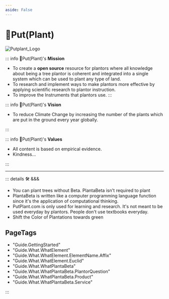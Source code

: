 ```yaml
---
aside: False
---
```


# 🔷<beta>Put(<ekos>Plant</ekos>)</beta>

![Putplant_Logo](/Putplant_Logo.png)
<!-- 
## 🔷<beta>Put(<ekos>Tree</ekos>)</beta>, 🔷<beta>Put(<ekos>Shrub</ekos>)</beta>, 🔷<beta>Put(<ekos>Flower</ekos>)</beta>, 🔷<beta>Put(<ekos>Moss</ekos>)</beta>, 🔷<beta>Put(<ekos>Bulb</ekos>)</beta>, 🔷<beta>Put(<ekos>Root</ekos>)</beta>, 🔷<beta>Put(<ekos>Meadow</ekos>)</beta> -->

<!-- ::: details What does 🔷<beta>Put(<ekos>Plant</ekos>)</beta>

## Etymology of 🔷<beta>Put(<ekos>Plant</ekos>)</beta>

### Colors

- <beta>Blue</beta> for 🔷<beta>Beta</beta>
- <ekos>Green</ekos> for 🟩<ekos>Eko</ekos>

### Brackets <beta>()</beta>

Also known as Parenthesis

Value

Computer Science

Function

Method

### <beta>Put</beta>

Verb

- "<beta>put</beta> in the ground"
- "<beta>put</beta> in place"
- in<beta>put</beta>
- out<beta>put</beta>
- <beta>put</beta>ative
- "<beta>put</beta> forth as an idea"
- Shot <beta>Put</beta>
- "<beta>put</beta> to sleep"
- "<beta>put</beta> to rest"
- "<beta>put</beta> a plan together"
- "<beta>put</beta> down"
- "<beta>put</beta> in your thoughts"
- "<beta>put</beta> out of place"
- "<beta>put</beta> it over there"
- "<beta>put</beta> your hands up"
- "<beta>put</beta> it on that"
- "<beta>put</beta> it out of your mind"
- "<beta>put</beta> your sights on ..."
- "<beta>Put</beta> it back!"
- "<beta>put</beta> off course"

### <ekos>Plant</ekos>

Noun

- "This organism belongs to the <ekos>Plantae</ekos> kingdom"
- <ekos>Phyto</ekos>biology
- Cosmetic Im<ekos>plant</ekos>
- House <ekos>Plant</ekos>
- Potted <ekos>Plant</ekos>
- "newly planted <ekos>plant</ekos>"
- ""

::: -->

::: info 🔷<beta>Put(<ekos>Plant</ekos>)</beta>'s **Mission**

- To create a **open source** resource for plantors where all knowledge about being a tree plantor is coherent and integrated into a single system which can be used to plant any type of land.
- To research and implement ways to make plantors more effective by applying scientific research to plantor instruction.
- To improve the Instruments that plantors use.
:::

::: info 🔷<beta>Put(<ekos>Plant</ekos>)</beta>'s **Vision**

- To reduce Climate Change by increasing the number of the plants which are put in the ground every year globally.

:::

::: info 🔷<beta>Put(<ekos>Plant</ekos>)</beta>'s **Values**

- All content is based on empirical evidence.
- Kindness...

:::

<!-- ::: tip 💡 New to Planting?
Find out [how trees are planted](/guide/What/WhatTreePlanting) in Canada
::: -->

<!-- ## Why use 🔷<beta>Put(<ekos>Plant</ekos>)</beta>?

### A Flexible System

Flexibility gives systems resilience, they are able to return quickly to a previous good condition after problems.

### A Progressive System

🔷<beta>Put(<ekos>Plant</ekos>)</beta> is a "progressive" system, meaning that Planbeta grows with your planting experience. If you're a Novice Plantor, then 🔷<beta>Put(<ekos>Plant</ekos>)</beta>'s library of reference material, guides, tests and video tutorials (🛠 coming soon!) will help you to learn how to be a plantor without becoming overwhelmed in your first week on the job.

If you're an Experienced Plantor, then 🔷<beta>Put(<ekos>Plant</ekos>)</beta> gives you the resources to find and Cover your knowledge gaps, so that you can unlock your full planting potential.

### A Community System

🔷<beta>Put(<ekos>Plant</ekos>)</beta> combines the best practices of the Planting Industry to offer the most robust and plantor friendly plantor system available. In addition, dozens of talented plantors from across Canada have [contributed to the system](/dev/Contribute). Who knows, maybe you'll even become a 🔷<beta>Put(<ekos>Plant</ekos>)</beta> contributor.

#### What is an Open Source project? -->

---

<!-- =================================================== -->
<!-- =================================================== -->
<!-- =================================================== -->
<!-- =================================================== -->
<!-- =================================================== -->
::: details 🛠 <dev>&&&</dev>

- You can plant trees without Beta. PlantaBeta isn't required to plant
- PlantaBeta is written like a computer programming language function since it's the application of computational thinking.
- PutPlant.com is only used for learning and research. It's not meant to be used everyday by plantors. People don't use textbooks everyday.
- Shift the Color of Plantations towards green

<h2>PageTags</h2>

- "Guide.GettingStarted"
- "Guide.What.WhatElement"
- "Guide.What.WhatElement.ElementName.Affix"
- "Guide.What.WhatElement.Euclid"
- "Guide.What.WhatPlantaBeta"
- "Guide.What.WhatPlantaBeta.PlantorQuestion"
- "Guide.What.WhatPlantaBeta.Product"
- "Guide.What.WhatPlantaBeta.Service"

:::
